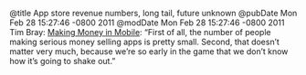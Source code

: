 @title App store revenue numbers, long tail, future unknown
@pubDate Mon Feb 28 15:27:46 -0800 2011
@modDate Mon Feb 28 15:27:46 -0800 2011
Tim Bray: <a href="http://www.tbray.org/ongoing/When/201x/2011/02/26/Mobile-Money">Making Money in Mobile</a>: “First of all, the number of people making serious money selling apps is pretty small. Second, that doesn’t matter very much, because we’re so early in the game that we don’t know how it’s going to shake out.”
